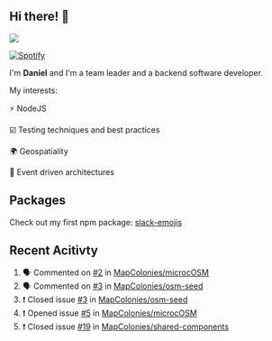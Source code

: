 ## Hi there! 👋

<p>
  <img src="https://github-readme-stats.vercel.app/api?username=syncush&theme=tokyonight">
</p>

[![Spotify](https://novatorem-rust.vercel.app/api/spotify)](https://open.spotify.com/user/syncush)

I'm **Daniel** and I'm a team leader and a backend software developer.

My interests:

⚡ NodeJS

☑️ Testing techniques and best practices

🌍 Geospatiality

🧠 Event driven architectures

## Packages
Check out my first npm package: [slack-emojis](https://www.npmjs.com/package/slack-emojis)

## Recent Acitivty
<!--START_SECTION:activity-->
1. 🗣 Commented on [#2](https://github.com/MapColonies/microcOSM/issues/2) in [MapColonies/microcOSM](https://github.com/MapColonies/microcOSM)
2. 🗣 Commented on [#3](https://github.com/MapColonies/osm-seed/issues/3) in [MapColonies/osm-seed](https://github.com/MapColonies/osm-seed)
3. ❗️ Closed issue [#3](https://github.com/MapColonies/osm-seed/issues/3) in [MapColonies/osm-seed](https://github.com/MapColonies/osm-seed)
4. ❗️ Opened issue [#5](https://github.com/MapColonies/microcOSM/issues/5) in [MapColonies/microcOSM](https://github.com/MapColonies/microcOSM)
5. ❗️ Closed issue [#19](https://github.com/MapColonies/shared-components/issues/19) in [MapColonies/shared-components](https://github.com/MapColonies/shared-components)
<!--END_SECTION:activity-->
